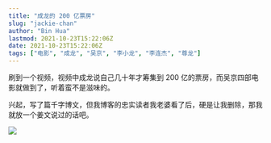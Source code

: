 ```yaml
---
title: "成龙的 200 亿票房"
slug: "jackie-chan"
author: "Bin Hua"
lastmod: 2021-10-23T15:22:06Z
date: 2021-10-23T15:22:06Z
tags: ["电影", "成龙", "吴京", "李小龙", "李连杰", "尊龙"]
---
```


刷到一个视频，视频中成龙说自己几十年才筹集到 200 亿的票房，而吴京四部电影就做到了，听着蛮不是滋味的。

兴起，写了篇千字博文，但我博客的忠实读者我老婆看了后，硬是让我删除，那我就放一个姜文说过的话吧。

![](/imgs/jackie-chan.jpg)
